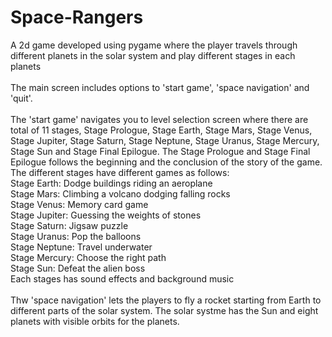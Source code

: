 # Space-Rangers
A 2d game developed using pygame where the player travels through different planets in the solar system and play different stages in each planets<br>
<br>
The main screen includes options to 'start game', 'space navigation' and 'quit'.<br>
<br>
The 'start game' navigates you to level selection screen where there are total of 11 stages, Stage Prologue, Stage Earth, Stage Mars, Stage Venus, Stage Jupiter, Stage Saturn, Stage Neptune, Stage Uranus, Stage Mercury, Stage Sun and Stage Final Epilogue. The Stage Prologue and Stage Final Epilogue follows the beginning and the conclusion of the story of the game. The different stages have different games as follows:<br>
  Stage Earth: Dodge buildings riding an aeroplane<br>
  Stage Mars: Climbing a volcano dodging falling rocks<br>
  Stage Venus: Memory card game<br>
  Stage Jupiter: Guessing the weights of stones<br>
  Stage Saturn: Jigsaw puzzle<br>
  Stage Uranus: Pop the balloons<br>
  Stage Neptune: Travel underwater<br>
  Stage Mercury: Choose the right path<br>
  Stage Sun: Defeat the alien boss<br>
Each stages has sound effects and background music<br>
<br>
Thw 'space navigation' lets the players to fly a rocket starting from Earth to different parts of the solar system. The solar systme has the Sun and eight planets with visible orbits for the planets.
